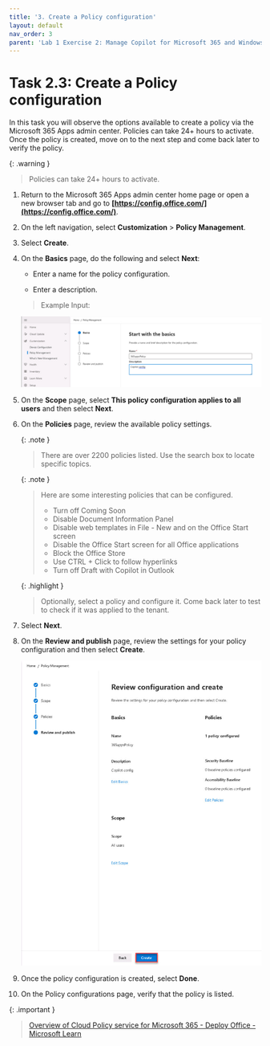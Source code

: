 ```yaml
---
title: '3. Create a Policy configuration'
layout: default
nav_order: 3
parent: 'Lab 1 Exercise 2: Manage Copilot for Microsoft 365 and Windows Copilot'
---
```


# Task 2.3: Create a Policy configuration 


In this task you will observe the options available to create a policy via the Microsoft 365 Apps admin center. Policies can take 24+ hours to activate. Once the policy is created, move on to the next step and come back later to verify the policy.  

  {: .warning }
  > Policies can take 24+ hours to activate.  

    
1. Return to the Microsoft 365 Apps admin center home page or open a new browser tab and go to **[https://config.office.com/](https://config.office.com/)**. 

1. On the left navigation, select **Customization** > **Policy Management**.  

1. Select **Create**. 

1. On the **Basics** page, do the following and select **Next**: 

    - Enter a name for the policy configuration.  

    - Enter a description.
      
    > Example Input: 

    ![b10.jpg](../media/lab1/b10.jpg) 

 

1. On the **Scope** page, select **This policy configuration applies to all users** and then select **Next**. 

 

1. On the **Policies** page, review the available policy settings. 

 
    {: .note }
    > There are over 2200 policies listed. Use the search box to locate specific topics. 

 
    {: .note }
    > Here are some interesting policies that can be configured.    
    > - Turn off Coming Soon
    > - Disable Document Information Panel
    > - Disable web templates in File - New and on the Office Start screen
    > - Disable the Office Start screen for all Office applications
    > - Block the Office Store
    > - Use CTRL + Click to follow hyperlinks
    > - Turn off Draft with Copilot in Outlook 
 
    {: .highlight }
    > Optionally, select a policy and configure it. Come back later to test to check if it was applied to the tenant.  

1. Select **Next**.     

1. On the **Review and publish** page, review the settings for your policy configuration and then select **Create**. 

    ![b11.jpg](../media/lab1/b11.jpg) 

1. Once the policy configuration is created, select **Done**. 

1. On the Policy configurations page, verify that the policy is listed. 
 
{: .important }
> [Overview of Cloud Policy service for Microsoft 365 - Deploy Office - Microsoft Learn](https://learn.microsoft.com/en-us/deployoffice/admincenter/overview-cloud-policy) 

 
